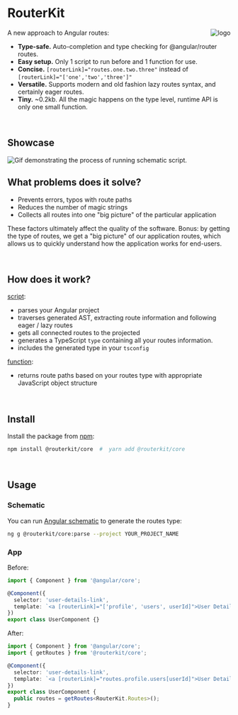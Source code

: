 # RouterKit

<a href="https://routeshub.gitbook.io/docs"><img src="https://raw.githubusercontent.com/retarsis/routerkit/master/assets/logo.png" align="right" alt="logo" /></a>

A new approach to Angular routes:

- **Type-safe.** Auto-completion and type checking for @angular/router routes.
- **Easy setup.** Only 1 script to run before and 1 function for use.
- **Concise.** `[routerLink]="routes.one.two.three"` instead of `[routerLink]="['one','two','three']"`
- **Versatile.** Supports modern and old fashion lazy routes syntax, and certainly eager routes.
- **Tiny.** ~0.2kb. All the magic happens on the type level, runtime API is only one small function.

<br/>

## Showcase

<img src="https://raw.githubusercontent.com/retarsis/routerkit/master/assets/concise.gif" alt="Gif demonstrating the process of running schematic script." align="center">

<br/>

## What problems does it solve?

- Prevents errors, typos with route paths
- Reduces the number of magic strings
- Collects all routes into one "big picture" of the particular application

These factors ultimately affect the quality of the software.
Bonus: by getting the type of routes, we get a "big picture" of our application routes, which allows us to quickly understand how the application works for end-users.

<br/>

## How does it work?

[script](https://github.com/retarsis/routerkit/blob/master/package/src/parse/index.ts):

- parses your Angular project
- traverses generated AST, extracting route information and following eager / lazy routes
- gets all connected routes to the projected
- generates a TypeScript `type` containing all your routes information.
- includes the generated type in your `tsconfig`

[function](https://github.com/retarsis/routerkit/blob/1e9e55c8e66b44a1ac1d841a0f5aacc3d28b2989/package/src/core/getRoutes.ts#L1):

- returns route paths based on your routes type with appropriate JavaScript object structure

<br/>

## Install

Install the package from [npm](https://www.npmjs.com/):

```sh
npm install @routerkit/core  #  yarn add @routerkit/core
```

<br/>

## Usage

### Schematic

You can run [Angular schematic](https://cli.angular.io/) to generate the routes type:

```sh
ng g @routerkit/core:parse --project YOUR_PROJECT_NAME
```

### App

Before:

```typescript
import { Component } from '@angular/core';

@Component({
  selector: 'user-details-link',
  template: `<a [routerLink]="['profile', 'users', userId]">User Details</a>`
})
export class UserComponent {}
```

After:

```typescript
import { Component } from '@angular/core';
import { getRoutes } from '@routerkit/core';

@Component({
  selector: 'user-details-link',
  template: `<a [routerLink]="routes.profile.users[userId]">User Details</a>`
})
export class UserComponent {
  public routes = getRoutes<RouterKit.Routes>();
}
```
